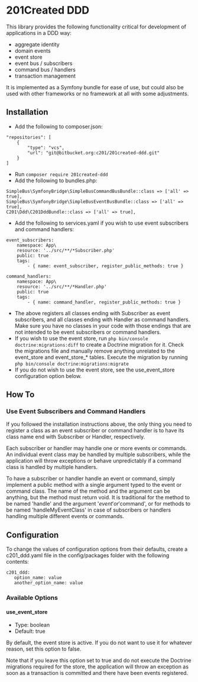 # 201Created DDD #
 
 This library provides the following functionality critical for development of applications in a DDD way:
 - aggregate identity
 - domain events
 - event store
 - event bus / subscribers
 - command bus / handlers
 - transaction management
 
 It is implemented as a Symfony bundle for ease of use, but could also be used with other frameworks or no framework at all with some adjustments. 
 
 ## Installation ##
 
- Add the following to composer.json:
 ```
 "repositories": [
     {
         "type": "vcs",
         "url": "git@bitbucket.org:c201/201created-ddd.git"
     }
 ]
```
- Run `composer require 201created-ddd` 
- Add the following to bundles.php:
```
SimpleBus\SymfonyBridge\SimpleBusCommandBusBundle::class => ['all' => true],
SimpleBus\SymfonyBridge\SimpleBusEventBusBundle::class => ['all' => true],
C201\Ddd\C201DddBundle::class => ['all' => true],
```
- Add the following to services.yaml if you wish to use event subscribers and command handlers:
```
event_subscribers:
    namespace: App\
    resource: '../src/**/*Subscriber.php'
    public: true
    tags:
        - { name: event_subscriber, register_public_methods: true }

command_handlers:
    namespace: App\
    resource: '../src/**/*Handler.php'
    public: true
    tags:
        - { name: command_handler, register_public_methods: true }
```
- The above registers all classes ending with Subscriber as event subscribers, and all classes ending with Handler as command handlers. Make sure you have no classes in your code with those endings that are not intended to be event subscribers or command handlers.
- If you wish to use the event store, run `php bin/console doctrine:migrations:diff` to create a Doctrine migration for it. Check the migrations file and manually remove anything unrelated to the event_store and event_store_* tables. Execute the migration by running `php bin/console doctrine:migrations:migrate`
- If you do not wish to use the event store, see the use_event_store configuration option below.
 
 ## How To ##
 
 ### Use Event Subscribers and Command Handlers
 
 If you followed the installation instructions above, the only thing you need to register a class as an event subscriber or command handler is to have its class name end with Subscriber or Handler, respectively.
 
 Each subscriber or handler may handle one or more events or commands. An individual event class may be handled by multiple subscribers, while the application will throw exceptions or behave unpredictably if a command class is handled by multiple handlers.
 
 To have a subscriber or handler handle an event or command, simply implement a public method with a single argument typed to the event or command class. The name of the method and the argument can be anything, but the method must return void. It is traditional for the method to be named 'handle' and the argument '$event' or '$command', or for methods to be named 'handleMyEventClass' in case of subscribers or handlers handling multiple different events or commands.
 
 ## Configuration ##
 To change the values of configuration options from their defaults, create a c201_ddd.yaml file in the config/packages folder with the following contents:
 ```
c201_ddd:
    option_name: value
    another_option_name: value
 ```
 
 ### Available Options ###
 
 #### use_event_store ####
 
 - Type: boolean
 - Default: true
 
 By default, the event store is active. If you do not want to use it for whatever reason, set this option to false.
 
 Note that if you leave this option set to true and do not execute the Doctrine migrations required for the store, the application will throw an exception as soon as a transaction is committed and there have been events registered.